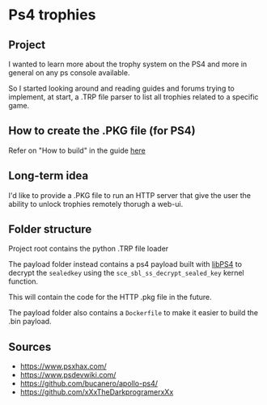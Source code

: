 # Ps4 trophies

## Project

I wanted to learn more about the trophy system on the PS4 and more in general on any ps console available.

So I started looking around and reading guides and forums trying to implement, at start, a .TRP file parser to list all trophies related to a specific game.

## How to create the .PKG file (for PS4)

Refer on "How to build" in the guide [here](./pkg/README.md)

## Long-term idea

I'd like to provide a .PKG file to run an HTTP server that give the user the ability to unlock trophies remotely thorugh a web-ui.

## Folder structure

Project root contains the python .TRP file loader

The payload folder instead contains a ps4 payload built with [libPS4](https://github.com/Scene-Collective/ps4-payload-sdk) to decrypt the `sealedkey` using the `sce_sbl_ss_decrypt_sealed_key` kernel function.

This will contain the code for the HTTP .pkg file in the future.

The payload folder also contains a `Dockerfile` to make it easier to build the .bin payload.

## Sources

- https://www.psxhax.com/
- https://www.psdevwiki.com/
- https://github.com/bucanero/apollo-ps4/
- https://github.com/xXxTheDarkprogramerxXx